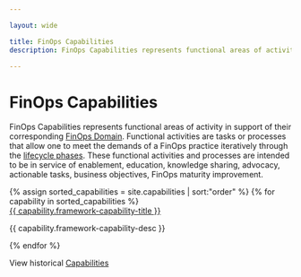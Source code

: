 ```yaml
---

layout: wide

title: FinOps Capabilities
description: FinOps Capabilities represents functional areas of activity in support of their corresponding FinOps Domains.

---
```


# FinOps Capabilities

FinOps Capabilities represents functional areas of activity in support of their corresponding [FinOps Domain](/framework/domains/). Functional activities are tasks or processes that allow one to meet the demands of a FinOps practice iteratively through the [lifecycle phases](/framework/phases/). These functional activities and processes are intended to be in service of enablement, education, knowledge sharing, advocacy, actionable tasks, business objectives, FinOps maturity improvement.


<div class="flex flex-col md:flex-row flex-wrap items-stretch bg-gray-200 p-4 rounded-md my-8">
{% assign sorted_capabilities = site.capabilities | sort:"order" %}
{% for capability in sorted_capabilities %}
<div class="md:w-1/2 flex items-stretch">
    <div class="m-2 w-full bg-white flex space-x-6 border-solid border-gray-200 border rounded-lg shadow-sm hover:border-green-500  transition transform duration-200">
      <a class="text-base font-medium p-2 pl-4 block w-full text-gray-700" href="{{ capability.url }}">{{ capability.framework-capability-title }}</a><br/>
      <p class="text-gray-600 w-80 text-sm">{{ capability.framework-capability-desc }}</p>
      <!--
      <a class="text-base font-medium p-2 pl-4 block w-full text-gray-700" href="{{ capability.url }}">{{ capability.framework-capability-title }}</a>
       -->
  </div>
</div>
{% endfor %}
</div>


View historical [Capabilities](/framework/archive/v0.1/)
